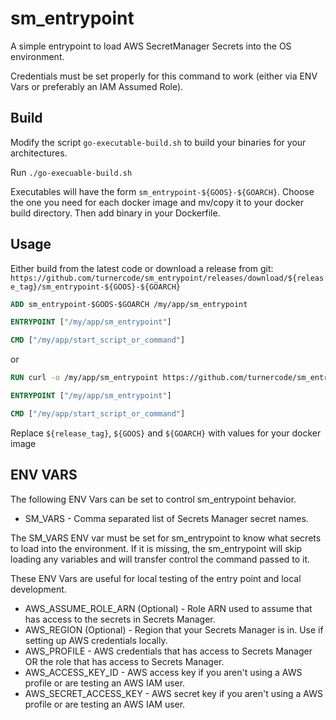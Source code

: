 # sm_entrypoint

A simple entrypoint to load AWS SecretManager Secrets into the OS environment.

Credentials must be set properly for this command to work (either via ENV Vars or preferably an IAM Assumed Role).

## Build

Modify the script `go-executable-build.sh` to build your binaries for your architectures.

Run `./go-execuable-build.sh`

Executables will have the form `sm_entrypoint-${GOOS}-${GOARCH}`.  Choose the one you need for each docker image and mv/copy it to your docker
build directory.  Then add binary in your Dockerfile.

## Usage
Either build from the latest code or download a release from git:  `https://github.com/turnercode/sm_entrypoint/releases/download/${release_tag}/sm_entrypoint-${GOOS}-${GOARCH}`

```Dockerfile
ADD sm_entrypoint-$GOOS-$GOARCH /my/app/sm_entrypoint

ENTRYPOINT ["/my/app/sm_entrypoint"]

CMD ["/my/app/start_script_or_command"]
```
or
```Dockerfile
RUN curl -o /my/app/sm_entrypoint https://github.com/turnercode/sm_entrypoint/releases/download/${release_tag}/sm_entrypoint-${GOOS}-${GOARCH}

ENTRYPOINT ["/my/app/sm_entrypoint"]

CMD ["/my/app/start_script_or_command"]
```

Replace `${release_tag}`, `${GOOS}` and `${GOARCH}` with values for your docker image

## ENV VARS
The following ENV Vars can be set to control sm_entrypoint behavior.
- SM_VARS - Comma separated list of Secrets Manager secret names.

The SM_VARS ENV var must be set for sm_entrypoint to know what secrets to load into the environment. If it is missing, the
sm_entrypoint will skip loading any variables and will transfer control the command passed to it.

These ENV Vars are useful for local testing of the entry point and local development.

- AWS_ASSUME_ROLE_ARN (Optional) - Role ARN used to assume that has access to the secrets in Secrets Manager.
- AWS_REGION (Optional) - Region that your Secrets Manager is in.  Use if setting up AWS credentials locally.
- AWS_PROFILE - AWS credentials that has access to Secrets Manager OR the role that has access to Secrets Manager.
- AWS_ACCESS_KEY_ID - AWS access key if you aren't using a AWS profile or are testing an AWS IAM user.
- AWS_SECRET_ACCESS_KEY - AWS secret key if you aren't using a AWS profile or are testing an AWS IAM user.
